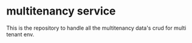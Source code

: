 # multitenancy service

This is the repository to handle all the multitenancy data's crud for multi tenant env.


